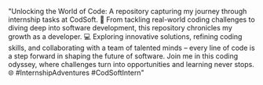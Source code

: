 "Unlocking the World of Code: A repository capturing my journey through internship tasks at CodSoft. 🚀 From tackling real-world coding challenges to diving deep into software development, this repository chronicles my growth as a developer. 💻 Exploring innovative solutions, refining coding skills, and collaborating with a team of talented minds – every line of code is a step forward in shaping the future of software. Join me in this coding odyssey, where challenges turn into opportunities and learning never stops. 🌐 #InternshipAdventures #CodSoftIntern"
